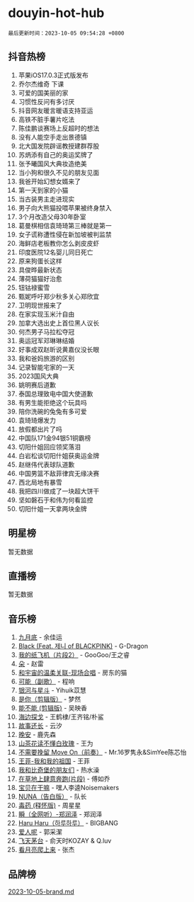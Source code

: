 # douyin-hot-hub

`最后更新时间：2023-10-05 09:54:28 +0800`

## 抖音热榜

1. 苹果iOS17.0.3正式版发布
1. 乔尔杰维奇 下课
1. 可爱的国美丽的家
1. 习惯性反问有多讨厌
1. 抖音网友暖言暖语支持亚运
1. 高铁不脏手薯片吃法
1. 陈佳鹏谈赛场上反超时的想法
1. 没有人能空手走出景德镇
1. 北大国发院辟谣教授建群荐股
1. 苏炳添有自己的奥运奖牌了
1. 张予曦国风大典妆造绝美
1. 当小狗和很久不见的朋友见面
1. 我爸开始幻想女婿来了
1. 第一天到家的小猫
1. 当古装男主走进现实
1. 男子向大熊猫投喂苹果被终身禁入
1. 3个月改造父母30年卧室
1. 葛曼棋相信袁琦琦第三棒就是第一
1. 女子谎称遭性侵在新加坡被判监禁
1. 海鲜店老板教你怎么剥皮皮虾
1. 印度医院12名婴儿同日死亡
1. 原来狗蛋长这样
1. 具俊晔最新状态
1. 薄荷猫猫好治愈
1. 钮钴禄蜜雪
1. 甄妮呼吁郑少秋多关心郑欣宜
1. 卫明现世报来了
1. 在家实现玉米汁自由
1. 加拿大选出史上首位黑人议长
1. 何杰男子马拉松夺冠
1. 奥运冠军邓琳琳结婚
1. 好事成双赵昕说黄嘉仪没长眼
1. 我和爸妈旅游的区别
1. 记录智能宅家的一天
1. 2023国风大典
1. 姚明赛后道歉
1. 泰国总理致电中国大使道歉
1. 有男生能拒绝这个玩具吗
1. 陪你洗碗的兔兔有多可爱
1. 袁琦琦爆发力
1. 放假都出片了吗
1. 中国队171金94银51铜霸榜
1. 切阳什姐回应领奖落泪
1. 白岩松谈切阳什姐获奥运金牌
1. 赵继伟代表球队道歉
1. 中国男篮不敌菲律宾无缘决赛
1. 西北局地有暴雪
1. 我把四川做成了一块超大饼干
1. 坚如磐石于和伟为何看监控
1. 切阳什姐一天拿两块金牌

## 明星榜

暂无数据

## 直播榜

暂无数据

## 音乐榜

1. [九月底](https://sf6-cdn-tos.douyinstatic.com/obj/tos-cn-ve-2774/oMfewG4PDTFhF8iz3OGQ7ABH5i6fCgnMaoCbzZ) - 余佳运
1. [Black (Feat. 제니 of BLACKPINK)](https://sf3-cdn-tos.douyinstatic.com/obj/tos-cn-ve-2774/2eb92e2debbe4fe0a552bc099aef7f28) - G-Dragon
1. [我的纸飞机（片段2）](https://sf6-cdn-tos.douyinstatic.com/obj/tos-cn-ve-2774/oM2ZrKcg2CD5AeRB2gkeXOFB1IxAGJdZPazYHf) - GooGoo/王之睿
1. [朵](https://sf3-cdn-tos.douyinstatic.com/obj/tos-cn-ve-2774/932f5bdfcd7c47b880525e92ab8a4999) - 赵雷
1. [和宇宙的温柔关联-现场合唱](https://sf3-cdn-tos.douyinstatic.com/obj/tos-cn-ve-2774/o0hONGDYQBgk0e5bqDeQOonVmncA6tC2nBwZLT) - 房东的猫
1. [可能（副歌）](https://sf3-cdn-tos.douyinstatic.com/obj/tos-cn-ve-2774/cde1731888894259b333569393c2fb51) - 程响
1. [银河与星斗](https://sf6-cdn-tos.douyinstatic.com/obj/tos-cn-ve-2774/3cc0bf5f0ef140f7b6743a631bcf3c58) - Yihuik苡慧
1. [是你（剪辑版）](https://sf3-cdn-tos.douyinstatic.com/obj/tos-cn-ve-2774/46019dae783c4c969944217fe1cfafc4) - 梦然
1. [能不能 (剪辑版)](https://sf3-cdn-tos.douyinstatic.com/obj/tos-cn-ve-2774/fc4a6c45b4a34277ba4088e1d7fdff98) - 吴映香
1. [海边探戈](https://sf3-cdn-tos.douyinstatic.com/obj/tos-cn-ve-2774/os9gE0VQCGqt6VQkZDyBBYvfSDY0QFe3vVmubn) - 王鹤棣/王齐铭/朴鲨
1. [故事还长](https://sf6-cdn-tos.douyinstatic.com/obj/tos-cn-ve-2774/30a26758c8594f0ab81ac675c33ee2c5) - 云汐
1. [晚安](https://sf3-cdn-tos.douyinstatic.com/obj/tos-cn-ve-2774/a724c5e224464218839820f4e4fd632f) - 鹿先森
1. [山茶花读不懂白玫瑰](https://sf3-cdn-tos.douyinstatic.com/obj/tos-cn-ve-2774/osfn8B7DktrRHEPJgPCfDbw7QDQEkwC16BxZg9) - 王为
1. [不需要挽留 Move On（前奏）](https://sf6-cdn-tos.douyinstatic.com/obj/tos-cn-ve-2774/ooCBhgCCkF4nExzQL9WZSUbitfA8IsDkgQIYhe) - Mr.16罗隽永&SimYee陈芯怡
1. [王菲-我和我的祖国](https://sf3-cdn-tos.douyinstatic.com/obj/tos-cn-ve-2774/3ef0f373017541e18566595c96123cab) - 王菲
1. [我和比奇堡的朋友们](https://sf3-cdn-tos.douyinstatic.com/obj/tos-cn-ve-2774/f0505db981ea4a6d91453a15924a82aa) - 热水澡
1. [在草地上肆意奔跑(片段)](https://sf3-cdn-tos.douyinstatic.com/obj/tos-cn-ve-2774/8831d494742f45dabdfa8adb8b817259) - 傅如乔
1. [宝贝在干嘛](https://sf3-cdn-tos.douyinstatic.com/obj/tos-cn-ve-2774/okW4hBCfJI5B2ZEgTCtikhMW7IafzNrBQIYkpJ) - 嘿人李逵Noisemakers
1. [NUNA（告白版）](https://sf6-cdn-tos.douyinstatic.com/obj/tos-cn-ve-2774/a65828cbd8ce41a78a430a58b49f4feb) - 队长
1. [毒药 (释怀版)](https://sf6-cdn-tos.douyinstatic.com/obj/tos-cn-ve-2774/oYILMEAzspdZBIzy4frJNB8ZHPHWAhiwowd4Ad) - 周星星
1. [瞬（全网听）-郑润泽](https://sf6-cdn-tos.douyinstatic.com/obj/tos-cn-ve-2774/o4Vb9eJZClCZTnRQYy0BRSeHGrDtrkrQgIBvQt) - 郑润泽
1. [Haru Haru（하루하루）](https://sf6-cdn-tos.douyinstatic.com/obj/tos-cn-ve-2774/940c04aa98154ee7bdbaaa2ad9f28aec) - BIGBANG
1. [爱人呢](https://sf3-cdn-tos.douyinstatic.com/obj/tos-cn-ve-2774/2041dc10f3c442f1992b439a00eaf2ba) - 郭采潔
1. [飞天茅台](https://sf3-cdn-tos.douyinstatic.com/obj/tos-cn-ve-2774/o4GhTV5kIuMWmC2Ai1WzNglssgBfQaqQCSLxUU) - 俞天时KOZAY & Q.luv
1. [看月亮爬上来](https://sf3-cdn-tos.douyinstatic.com/obj/tos-cn-ve-2774/356c324112764016b25295e535f2daf0) - 张杰

## 品牌榜

[2023-10-05-brand.md](2023-10-05-brand.md)
